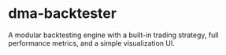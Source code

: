 # dma-backtester
A modular backtesting engine with a built-in trading strategy, full performance metrics, and a simple visualization UI.
